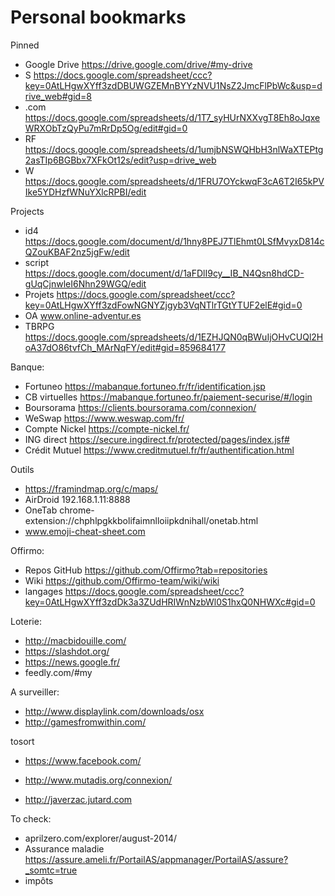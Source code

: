 # Personal bookmarks

Pinned
- Google Drive https://drive.google.com/drive/#my-drive
- S https://docs.google.com/spreadsheet/ccc?key=0AtLHgwXYff3zdDBUWGZEMnBYYzNVU1NsZ2JmcFlPbWc&usp=drive_web#gid=8
- .com https://docs.google.com/spreadsheets/d/1T7_syHUrNXXvgT8Eh8oJqxeWRXObTzQyPu7mRrDp5Og/edit#gid=0
- RF https://docs.google.com/spreadsheets/d/1umjbNSWQHbH3nlWaXTEPtg2asTIp6BGBbx7XFkOt12s/edit?usp=drive_web
- W https://docs.google.com/spreadsheets/d/1FRU7OYckwqF3cA6T2I65kPVIke5YDHzfWNuYXlcRPBI/edit


Projects
- id4 https://docs.google.com/document/d/1hny8PEJ7TlEhmt0LSfMvyxD814cQZouKBAF2nz5jgFw/edit
- script https://docs.google.com/document/d/1aFDlI9cy__IB_N4Qsn8hdCD-gUqCjnwleI6Nhn29WGQ/edit
- Projets https://docs.google.com/spreadsheet/ccc?key=0AtLHgwXYff3zdFowNGNYZjgyb3VqNTlrTGtYTUF2elE#gid=0
- OA www.online-adventur.es
- TBRPG https://docs.google.com/spreadsheets/d/1EZHJQN0qBWuIjOHvCUQl2HoA37dO86tvfCh_MArNqFY/edit#gid=859684177


Banque:
- Fortuneo https://mabanque.fortuneo.fr/fr/identification.jsp
- CB virtuelles https://mabanque.fortuneo.fr/paiement-securise/#/login
- Boursorama https://clients.boursorama.com/connexion/
- WeSwap https://www.weswap.com/fr/
- Compte Nickel https://compte-nickel.fr/
- ING direct https://secure.ingdirect.fr/protected/pages/index.jsf#
- Crédit Mutuel https://www.creditmutuel.fr/fr/authentification.html


Outils
- https://framindmap.org/c/maps/
- AirDroid 192.168.1.11:8888
- OneTab chrome-extension://chphlpgkkbolifaimnlloiipkdnihall/onetab.html
- www.emoji-cheat-sheet.com

Offirmo:
- Repos GitHub https://github.com/Offirmo?tab=repositories
- Wiki https://github.com/Offirmo-team/wiki/wiki
- langages https://docs.google.com/spreadsheet/ccc?key=0AtLHgwXYff3zdDk3a3ZUdHRIWnNzbWl0S1hxQ0NHWXc#gid=0

Loterie:
- http://macbidouille.com/
- https://slashdot.org/
- https://news.google.fr/
- feedly.com/#my


A surveiller:
- http://www.displaylink.com/downloads/osx
- http://gamesfromwithin.com/


tosort
- https://www.facebook.com/
- http://www.mutadis.org/connexion/

- http://javerzac.jutard.com

To check:
- aprilzero.com/explorer/august-2014/
- Assurance maladie https://assure.ameli.fr/PortailAS/appmanager/PortailAS/assure?_somtc=true
- impôts
